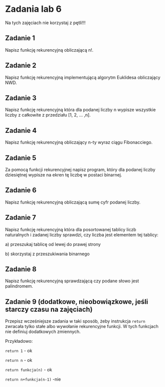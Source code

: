 # Zadania lab 6 

Na tych zajęciach nie korzystaj z pętli!!! 

## Zadanie 1 

Napisz funkcję rekurencyjną obliczającą n!. 

## Zadanie 2 

Napisz funkcję rekurencyjną implementującą algorytm Euklidesa obliczający NWD. 

## Zadanie 3 

Napisz funkcję rekurencyjną która dla podanej liczby n wypisze wszystkie liczby z całkowite z przedziału [1, 2, … ,n]. 

## Zadanie 4 
Napisz funkcję rekurencyjną obliczający n-ty wyraz ciągu Fibonacciego. 

## Zadanie 5 
Za pomocą funkcji rekurencyjnej napisz program, który dla podanej liczby dziesiętnej wypisze na ekren tę liczbę w postaci binarnej. 

## Zadanie 6 

Napisz funkcję rekurencyjną obliczającą sumę cyfr podanej liczby. 

## Zadanie 7 

Napisz funkcję rekurencyjną która dla posortowanej tablicy liczb naturalnych i zadanej liczby sprawdzi, czy liczba jest elementem tej tablicy: 

a) przeszukaj tablicę od lewej do prawej strony 

b) skorzystaj z przeszukiwania binarnego 

## Zadanie 8 

Napisz funkcję rekurencyjną sprawdzającą czy podane słowo jest palindromem. 

 ## Zadanie 9 (dodatkowe, nieobowiązkowe, jeśli starczy czasu na zajęciach)
 
 Przepisz wcześniejsze zadania w taki sposób, żeby instrukcja `return` zwracała tylko stałe albo wywołanie rekurencyjne funkcji. W tych funkcjach nie definiuj dodatkowych zmiennych.
 
 Przykładowo:
 
 `return 1` - ok
 
 `return n` - ok
 
 `return funkcja(n)` - ok
 
 `return n+funkcja(n-1)` -nie
